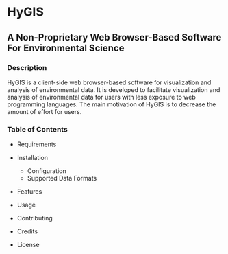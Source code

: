 # HyGIS
## A Non-Proprietary Web Browser-Based Software For Environmental Science

### Description
HyGIS is a client-side web browser-based software for visualization and analysis of environmental data. 
It is developed to facilitate visualization and analysis of environmental data for users 
with less exposure to web programming languages. The main motivation of HyGIS is to decrease the amount of
effort for users. 

### Table of Contents

* Requirements
* Installation
    * Configuration
    * Supported Data Formats
* Features

* Usage

* Contributing

* Credits

* License
    
 